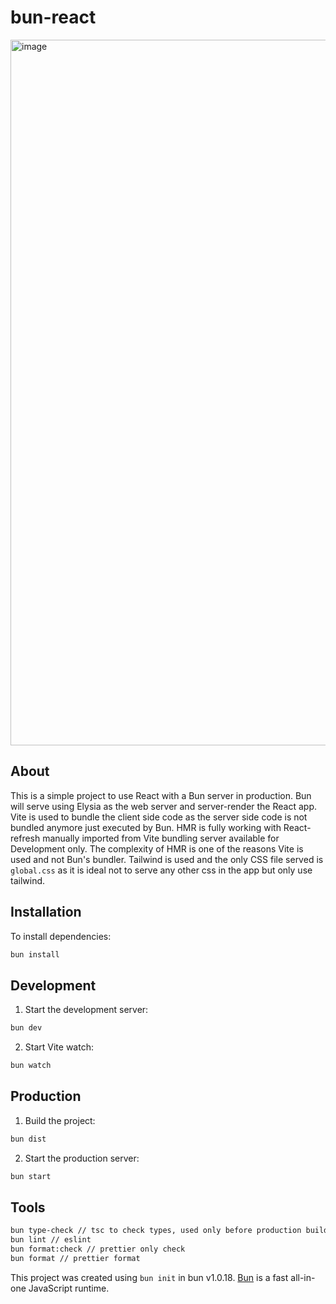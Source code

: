 # bun-react

<img width="1129" alt="image" src="https://github.com/lucasfarias2/bun-react/assets/19575942/c2f82e3b-6c51-45a1-a1be-9b2d7a8aed2a">

## About
This is a simple project to use React with a Bun server in production.
Bun will serve using Elysia as the web server and server-render the React app.
Vite is used to bundle the client side code as the server side code is not bundled anymore just executed by Bun.
HMR is fully working with React-refresh manually imported from Vite bundling server available for Development only. The complexity of HMR is one of the reasons Vite is used and not Bun's bundler.
Tailwind is used and the only CSS file served is `global.css` as it is ideal not to serve any other css in the app but only use tailwind.

## Installation

To install dependencies:

```bash
bun install
```

## Development

1. Start the development server:

```bash
bun dev
```

2. Start Vite watch:

```bash
bun watch
```

## Production

1. Build the project:

```bash
bun dist
```

2. Start the production server:

```bash
bun start
```

## Tools

```bash
bun type-check // tsc to check types, used only before production build
bun lint // eslint
bun format:check // prettier only check
bun format // prettier format
```

This project was created using `bun init` in bun v1.0.18. [Bun](https://bun.sh) is a fast all-in-one JavaScript runtime.
